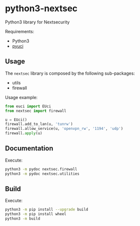# python3-nextsec

Python3 library for Nextsecurity

Requirements:

* Python3
* [pyuci](https://gitlab.nic.cz/turris/pyuci)

## Usage

The `nextsec` library is composed by the following sub-packages:

- utils
- firewall

Usage example:
```python
from euci import EUci
from nextsec import firewall

u = EUci()
firewall.add_to_lan(u, 'tunrw')
firewall.allow_service(u, 'openvpn_rw', '1194', 'udp')
firewall.apply(u)
```

## Documentation

Execute:
```bash
python3 -m pydoc nextsec.firewall
python3 -m pydoc nextsec.utilities
```

## Build

Execute:
```bash
python3 -m pip install --upgrade build
python3 -m pip install wheel
python3 -m build
```

